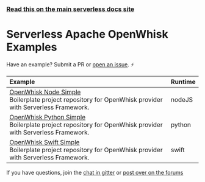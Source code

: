 <!--
title: Serverless - Apache OpenWhisk - Examples
menuText: Examples
layout: Doc
-->

<!-- DOCS-SITE-LINK:START automatically generated  -->
### [Read this on the main serverless docs site](https://www.serverless.com/framework/docs/providers/openwhisk/examples/)
<!-- DOCS-SITE-LINK:END -->

# Serverless Apache OpenWhisk Examples

Have an example? Submit a PR or [open an issue](https://github.com/serverless/examples/issues). ⚡️

| Example                                  | Runtime |
| :--------------------------------------- | :------ |
| [OpenWhisk Node Simple](https://github.com/serverless/examples/tree/master/openwhisk-node-simple) <br/> Boilerplate project repository for OpenWhisk provider with Serverless Framework. | nodeJS  |
| [OpenWhisk Python Simple](https://github.com/serverless/examples/tree/master/openwhisk-python-simple) <br/> Boilerplate project repository for OpenWhisk provider with Serverless Framework. | python |
| [OpenWhisk Swift Simple](https://github.com/serverless/examples/tree/master/openwhisk-swift-simple) <br/> Boilerplate project repository for OpenWhisk provider with Serverless Framework. | swift |

If you have questions, join the [chat in gitter](https://gitter.im/serverless/serverless) or [post over on the forums](https://forum.serverless.com/)
